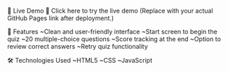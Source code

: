 🚀 Live Demo
🔗 Click here to try the live demo
(Replace with your actual GitHub Pages link after deployment.)

📂 Features
~Clean and user-friendly interface
~Start screen to begin the quiz
~20 multiple-choice questions
~Score tracking at the end
~Option to review correct answers
~Retry quiz functionality

🛠 Technologies Used
~HTML5
~CSS
~JavaScript
